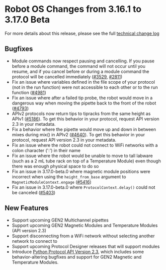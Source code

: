 # Robot OS Changes from 3.16.1 to 3.17.0 Beta

For more details about this release, please see the full [technical change log][changelog]

[changelog]: https://github.com/Opentrons/opentrons/blob/edge/CHANGELOG.md

## Bugfixes

- Module commands now respect pausing and cancelling. If you pause before a
  module command, the command will not occur until you resume, and if you cancel
  before or during a module command the protocol will be cancelled immediately
  ([#3529](https://github.com/opentrons/opentrons/issues/3529), [#2811](https://github.com/opentrons/opentrons/issues/2811))
- Fix an issue where variables defined in the file scope of your protocol (not
  in the run function) were not accessible to each other or to the run function
  ([#4981](https://github.com/opentrons/opentrons/issues/4981))
- Fix an issue where after a failed tip probe, the robot would move in a
  dangerous way when moving the pipette back to the front of the robot ([#4793](https://github.com/opentrons/opentrons/issues/4793))
- APIv2 protocols now return tips to tipracks from the same height as APIv1
  ([#5186](https://github.com/opentrons/opentrons/issues/5186)).  To get this
  behavior in your protocol, request API version 2.3 in your metadata.
- Fix a behavior where the pipette would move up and down in between mixes
  during mix() in APIv2
  ([#4640](https://github.com/opentrons/opentrons/issues/4640)). To get this
  behavior in your protocol, request API version 2.3 in your metadata.
- Fix an issue where the robot could not connect to WiFi networks with a colon
  character (':') in their name
- Fix an issue where the robot would be unable to move to tall labware (such as
  a 2 mL tube rack on top of a Temperature Module) even though there was enough
  physical space to do so
- Fix an issue in 3.17.0-beta.0 where magnetic module positions were incorrect
  when using the ``height_from_base`` argument to
  ``MagneticModuleContext.engage``
  ([#5416](https://github.com/Opentrons/opentrons/pull/5416))
- Fix an issue in 3.17.0-beta.0 where ``ProtocolContext.delay()`` could not be
  canceled ([#5403](https://github.com/Opentrons/opentrons/pull/5403))
  
## New Features

- Support upcoming GEN2 Multichannel pipettes
- Support upcoming GEN2 Magnetic Modules and Temperature Modules (API version 2.3)
- Support disconnecting from a WiFi network without selecting another network to
  connect to
- Support upcoming Protocol Designer releases that will support modules
- Introduce [Python Protocol API Version
  2.3](https://docs.opentrons.com/v2/versioning.html#version-2-3), which
  includes some behavior-altering bugfixes and support for GEN2 Magnetic and
  Temperature Modules.

